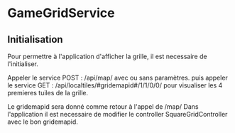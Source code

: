 # GameGridService

## Initialisation

Pour permettre à l'application d'afficher la grille, il est necessaire de l'initialiser.

Appeler le service POST : /api/map/ avec ou sans paramètres.
puis appeler le service GET : /api/localtiles/#gridemapid#/1/1/0/0/ pour visualiser les 4 premieres tuiles de la grille.

Le gridemapid sera donné comme retour à l'appel de /map/
Dans l'application il est necessaire de modifier le controller SquareGridController avec le bon gridemapid.
